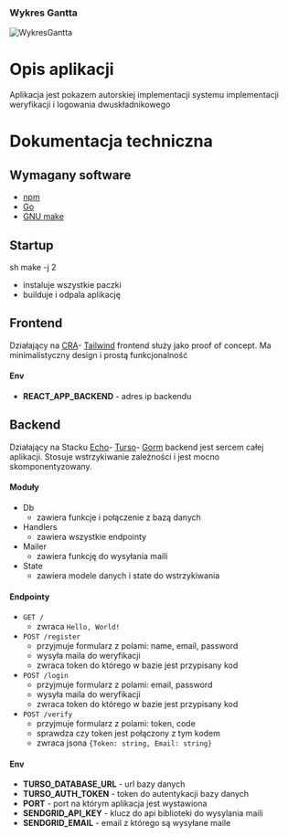 ### Wykres Gantta
![WykresGantta](https://github.com/SzymonMielecki/2faGen/assets/58358829/c23e18c2-5806-430f-87d7-c4046ad3177f)



# Opis aplikacji
Aplikacja jest pokazem autorskiej implementacji systemu implementacji weryfikacji i logowania dwuskładnikowego

# Dokumentacja techniczna
## Wymagany software
- [npm](https://www.npmjs.com/)
- [Go](https://go.dev/)
- [GNU make](https://www.gnu.org/software/make/)
## Startup
sh
make -j 2
- instaluje wszystkie paczki
- builduje i odpala aplikację
## Frontend
Działający na [CRA](https://create-react-app.dev/)- [Tailwind](https://tailwindcss.com/) frontend służy jako proof of concept. Ma minimalistyczny design i prostą funkcjonalność

#### Env
- **REACT_APP_BACKEND** - adres ip backendu

## Backend
Działający na Stacku [Echo](https://echo.labstack.com/)- [Turso](https://turso.tech/)- [Gorm](https://gorm.io/) backend jest sercem całej aplikacji. Stosuje wstrzykiwanie zależności i jest mocno skomponentyzowany.
#### Moduły
- Db
    - zawiera funkcje i połączenie z bazą danych
- Handlers
    - zawiera wszystkie endpointy
- Mailer
    - zawiera funkcję do wysyłania maili
- State
    - zawiera modele danych i state do wstrzykiwania
#### Endpointy
- `GET /` 
    - zwraca `Hello, World!`
- `POST /register`
    - przyjmuje formularz z polami: name, email, password
    - wysyła maila do weryfikacji
    - zwraca token do którego w bazie jest przypisany kod
- `POST /login`
    - przyjmuje formularz z polami: email, password
    - wysyła maila do weryfikacji
    - zwraca token do którego w bazie jest przypisany kod
- `POST /verify`
    - przyjmuje formularz z polami: token, code
    - sprawdza czy token jest połączony z tym kodem
    - zwraca jsona `{Token: string, Email: string}`

#### Env
- **TURSO_DATABASE_URL** - url bazy danych
- **TURSO_AUTH_TOKEN** - token do autentykacji bazy danych
- **PORT** - port na którym aplikacja jest wystawiona
- **SENDGRID_API_KEY** - klucz do api biblioteki do wysylania maili
- **SENDGRID_EMAIL** - email z którego są wysyłane maile
